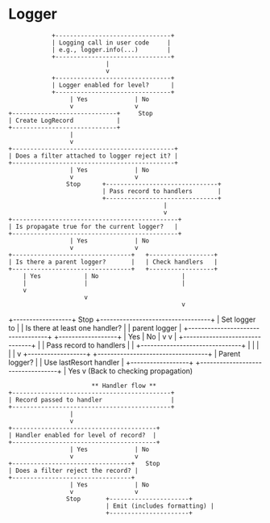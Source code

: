 

# Logger
                +--------------------------------+
                | Logging call in user code     |
                | e.g., logger.info(...)        |
                +--------------------------------+
                               |
                               v
                +--------------------------------+
                | Logger enabled for level?      |
                +--------------------------------+
                     | Yes             | No
                     v                 v
    +-----------------------------+     Stop
    | Create LogRecord            |
    +-----------------------------+
                     |
                     v
    +---------------------------------------------+
    | Does a filter attached to logger reject it? |
    +---------------------------------------------+
                     | Yes             | No
                     v                 v
                    Stop      +-------------------------------+
                              | Pass record to handlers       |
                              +-------------------------------+
                                               |
                                               v
    +----------------------------------------------+
    | Is propagate true for the current logger?   |
    +----------------------------------------------+
                     | Yes             | No
                     v                 v
    +---------------------------------+   +------------------+
    | Is there a parent logger?       |   | Check handlers   |
    +---------------------------------+   +------------------+
        | Yes            | No                       |
        |                |                          |
        v      
                         v            
                                                    v

  +------------------+   Stop          +----------------------------------+
  | Set logger to    |                 | Is there at least one handler? |
  | parent logger    |                 +----------------------------------+
  +------------------+                   | Yes            | No
        |                                 v                v
        |                       +-------------------------------+
        |                       | Pass record to handlers       |
        |                       +-------------------------------+
        |                                 |
        |                                 |
        |                                 v
  +------------------+     +----------------------------------+
  | Parent logger?   |     | Use lastResort handler         |
  +------------------+     +----------------------------------+
        | Yes
        v
  (Back to checking propagation)

                           ** Handler flow **
    +--------------------------------------------+
    | Record passed to handler                   |
    +--------------------------------------------+
                     |
                     v
    +----------------------------------------+
    | Handler enabled for level of record?  |
    +----------------------------------------+
                     | Yes             | No
                     v                 v
    +---------------------------------+   Stop
    | Does a filter reject the record? |
    +---------------------------------+
                     | Yes             | No
                     v                 v
                    Stop       +----------------------+
                               | Emit (includes formatting) |
                               +----------------------+
        

